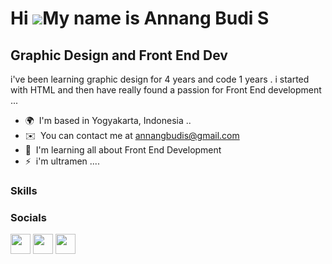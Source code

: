Hi ![](https://user-images.githubusercontent.com/18350557/176309783-0785949b-9127-417c-8b55-ab5a4333674e.gif)My name is Annang Budi S
=====================================================================================================================================

Graphic Design and Front End Dev
--------------------------------

i've been learning graphic design for 4 years and code 1 years . i started with HTML and then have really found a passion for Front End development ...

* 🌍  I'm based in Yogyakarta, Indonesia ..
* ✉️  You can contact me at [annangbudis@gmail.com](mailto:annangbudis@gmail.com)
* 🧠  I'm learning all about Front End Development
* ⚡  i'm ultramen ....

### Skills





### Socials

<p align="left"> <a href="https://www.github.com/AnnangBudiS" target="_blank" rel="noreferrer"><img src="https://raw.githubusercontent.com/danielcranney/readme-generator/main/public/icons/socials/github-dark.svg" width="32" height="32" /></a> <a href="http://www.instagram.com/annangbudi" target="_blank" rel="noreferrer"><img src="https://raw.githubusercontent.com/danielcranney/readme-generator/main/public/icons/socials/instagram.svg" width="32" height="32" /></a> <a href="https://www.linkedin.com/in/annangbudis" target="_blank" rel="noreferrer"><img src="https://raw.githubusercontent.com/danielcranney/readme-generator/main/public/icons/socials/linkedin.svg" width="32" height="32" /></a></p>

